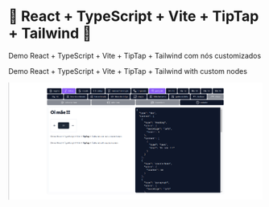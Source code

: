 # 📖 React + TypeScript + Vite + TipTap + Tailwind 🌝

Demo React + TypeScript + Vite + TipTap + Tailwind com nós customizados 

Demo React + TypeScript + Vite + TipTap + Tailwind with custom nodes

![demo](./.github/images/preview.png)
